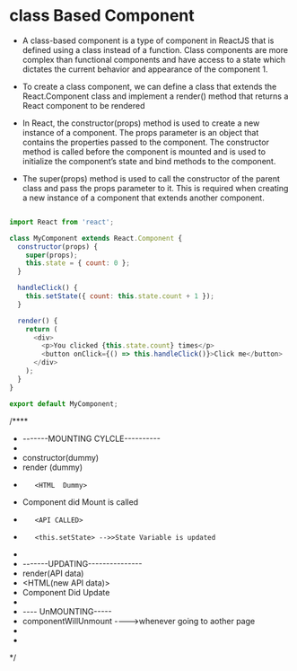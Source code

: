 # class Based Component

- A class-based component is a type of component in ReactJS that is defined using a class instead of a function. Class components are more complex than functional components and have access to a state which dictates the current behavior and appearance of the component 1.

- To create a class component, we can define a class that extends the React.Component class and implement a render() method that returns a React component to be rendered 

- In React, the constructor(props) method is used to create a new instance of a component. The props parameter is an object that contains the properties passed to the component. The constructor method is called before the component is mounted and is used to initialize the component’s state and bind methods to the component.

- The super(props) method is used to call the constructor of the parent class and pass the props parameter to it. This is required when creating a new instance of a component that extends another component.

```JavaScript

import React from 'react';

class MyComponent extends React.Component {
  constructor(props) {
    super(props);
    this.state = { count: 0 };
  }

  handleClick() {
    this.setState({ count: this.state.count + 1 });
  }

  render() {
    return (
      <div>
        <p>You clicked {this.state.count} times</p>
        <button onClick={() => this.handleClick()}>Click me</button>
      </div>
    );
  }
}

export default MyComponent;

```


/****
 * -------MOUNTING CYLCLE----------
 * 
 * constructor(dummy)
 * render (dummy)
 *        <HTML  Dummy>
 * Component did Mount is called
 *        <API CALLED>
 *        <this.setState> -->>State Variable is updated
 * 
 * -------UPDATING---------------
 * render(API data)
 * <HTML(new API data)>
 * Component Did Update
 * 
 * ---- UnMOUNTING-----
 * componentWillUnmount ---->whenever going to aother page
 * 
 * 
 */
